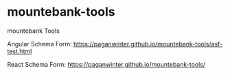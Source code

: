 # mountebank-tools
mountebank Tools

Angular Schema Form:
https://paganwinter.github.io/mountebank-tools/asf-test.html

React Schema Form:
https://paganwinter.github.io/mountebank-tools/

